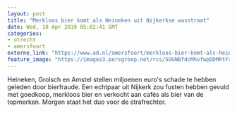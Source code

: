 ```yaml
---
layout: post
title: "Merkloos bier komt als Heineken uit Nijkerkse wasstraat"
date: Wed, 10 Apr 2019 05:02:41 GMT
categories: 
- utrecht 
- amersfoort 
externe_link: "https://www.ad.nl/amersfoort/merkloos-bier-komt-als-heineken-uit-nijkerkse-wasstraat~ad3b9bad/"
feature_image: "https://images3.persgroep.net/rcs/5OGNBfdcMhvfwpDDMRtFrpHBEUg/diocontent/145177555/_fitwidth/400/?appId=21791a8992982cd8da851550a453bd7f&quality=0.7"
---
```


Heineken, Grolsch en Amstel stellen miljoenen euro's schade te hebben geleden door bierfraude. Een echtpaar uit Nijkerk zou fusten hebben gevuld met goedkoop, merkloos bier en verkocht aan cafés als bier van de topmerken. Morgen staat het duo voor de strafrechter.
